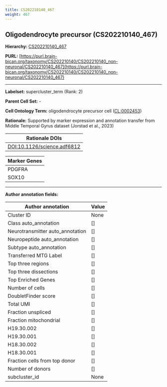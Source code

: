 ```yaml
---
title: CS202210140_467
weight: 467
---
```

## Oligodendrocyte precursor (CS202210140_467)
<b>Hierarchy: </b>
[CS202210140_467](../CS202210140_467)

**PURL:** [https://purl.brain-bican.org/taxonomy/CS202210140/CS202210140_non-neuronal/CS202210140_467](https://purl.brain-bican.org/taxonomy/CS202210140/CS202210140_non-neuronal/CS202210140_467)

---


**Labelset:** supercluster_term (Rank: 2)

**Parent Cell Set:** -



**Cell Ontology Term:**  oligodendrocyte precursor cell ([CL:0002453](https://www.ebi.ac.uk/ols/ontologies/cl/terms?obo_id=CL:0002453)) 

**Rationale:** Supported by marker expression and annotation transfer from Middle Temporal Gyrus dataset (Jorstad et al., 2023)

| Rationale DOIs |
|----------------|
|[DOI:10.1126/science.adf6812](DOI:10.1126/science.adf6812)|

[MARKER GENES.]: #


| Marker Genes |
|--------------|
|PDGFRA|
|SOX10|

---

[TRANSFERRED ANNOTATIONS.]: #


[AUTHOR ANNOTATION FIELDS.]: #


**Author annotation fields:**

| Author annotation | Value |
|-------------------|-------|
|Cluster ID|None|
|Class auto_annotation|[]|
|Neurotransmitter auto_annotation|[]|
|Neuropeptide auto_annotation|[]|
|Subtype auto_annotation|[]|
|Transferred MTG Label|[]|
|Top three regions|[]|
|Top three dissections|[]|
|Top Enriched Genes|[]|
|Number of cells|[]|
|DoubletFinder score|[]|
|Total UMI|[]|
|Fraction unspliced|[]|
|Fraction mitochondrial|[]|
|H19.30.002|[]|
|H19.30.001|[]|
|H18.30.002|[]|
|H18.30.001|[]|
|Fraction cells from top donor|[]|
|Number of donors|[]|
|subcluster_id|None|
